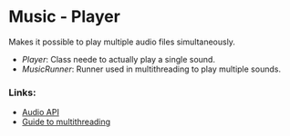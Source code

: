# Music - Player
Makes it possible to play multiple audio files simultaneously. 
- *Player*: Class neede to actually play a single sound.
- *MusicRunner*: Runner used in multithreading to play multiple sounds. 

### Links: 
- [Audio API](https://www.codejava.net/coding/how-to-play-back-audio-in-java-with-examples)
- [Guide to multithreading](https://www.studytonight.com/java/creating-a-thread.php)

